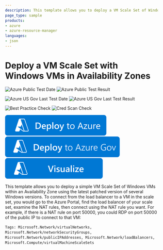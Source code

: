 ```yaml
---
description: This template allows you to deploy a VM Scale Set of Windows VMs using the lastest patched version of various Windows Versions. These VMs are behind a load balancer with NAT rules for rdp connections.
page_type: sample
products:
- azure
- azure-resource-manager
languages:
- json
---
```

# Deploy a VM Scale Set with Windows VMs in Availability Zones

![Azure Public Test Date](https://azurequickstartsservice.blob.core.windows.net/badges/quickstarts/microsoft.compute/vmss-windows-nat-zones/PublicLastTestDate.svg)
![Azure Public Test Result](https://azurequickstartsservice.blob.core.windows.net/badges/quickstarts/microsoft.compute/vmss-windows-nat-zones/PublicDeployment.svg)

![Azure US Gov Last Test Date](https://azurequickstartsservice.blob.core.windows.net/badges/quickstarts/microsoft.compute/vmss-windows-nat-zones/FairfaxLastTestDate.svg)
![Azure US Gov Last Test Result](https://azurequickstartsservice.blob.core.windows.net/badges/quickstarts/microsoft.compute/vmss-windows-nat-zones/FairfaxDeployment.svg)

![Best Practice Check](https://azurequickstartsservice.blob.core.windows.net/badges/quickstarts/microsoft.compute/vmss-windows-nat-zones/BestPracticeResult.svg)
![Cred Scan Check](https://azurequickstartsservice.blob.core.windows.net/badges/quickstarts/microsoft.compute/vmss-windows-nat-zones/CredScanResult.svg)

[![Deploy To Azure](https://raw.githubusercontent.com/Azure/azure-quickstart-templates/master/1-CONTRIBUTION-GUIDE/images/deploytoazure.svg?sanitize=true)](https://portal.azure.com/#create/Microsoft.Template/uri/https%3A%2F%2Fraw.githubusercontent.com%2FAzure%2Fazure-quickstart-templates%2Fmaster%2Fquickstarts%2Fmicrosoft.compute%2Fvmss-windows-nat-zones%2Fazuredeploy.json)
[![Deploy To Azure US Gov](https://raw.githubusercontent.com/Azure/azure-quickstart-templates/master/1-CONTRIBUTION-GUIDE/images/deploytoazuregov.svg?sanitize=true)](https://portal.azure.us/#create/Microsoft.Template/uri/https%3A%2F%2Fraw.githubusercontent.com%2FAzure%2Fazure-quickstart-templates%2Fmaster%2Fquickstarts%2Fmicrosoft.compute%2Fvmss-windows-nat-zones%2Fazuredeploy.json)
[![Visualize](https://raw.githubusercontent.com/Azure/azure-quickstart-templates/master/1-CONTRIBUTION-GUIDE/images/visualizebutton.svg?sanitize=true)](http://armviz.io/#/?load=https%3A%2F%2Fraw.githubusercontent.com%2FAzure%2Fazure-quickstart-templates%2Fmaster%2Fquickstarts%2Fmicrosoft.compute%2Fvmss-windows-nat-zones%2Fazuredeploy.json)

This template allows you to deploy a simple VM Scale Set of Windows VMs within an Availability Zone using the latest patched version of several Windows versions. To connect from the load balancer to a VM in the scale set, you would go to the Azure Portal, find the load balancer of your scale set, examine the NAT rules, then connect using the NAT rule you want. For example, if there is a NAT rule on port 50000, you could RDP on port 50000 of the public IP to connect to that VM:

`Tags: Microsoft.Network/virtualNetworks, Microsoft.Network/networkSecurityGroups, Microsoft.Network/publicIPAddresses, Microsoft.Network/loadBalancers, Microsoft.Compute/virtualMachineScaleSets`
